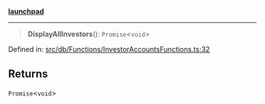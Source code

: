 [**launchpad**](index.md)

***

> **DisplayAllInvestors**(): `Promise`\<`void`\>

Defined in: [src/db/Functions/InvestorAccountsFunctions.ts:32](https://github.com/victorbratov/launchpad/blob/35b0965dd86b05a55a9206d809917613bd599c25/src/db/Functions/InvestorAccountsFunctions.ts#L32)

## Returns

`Promise`\<`void`\>
